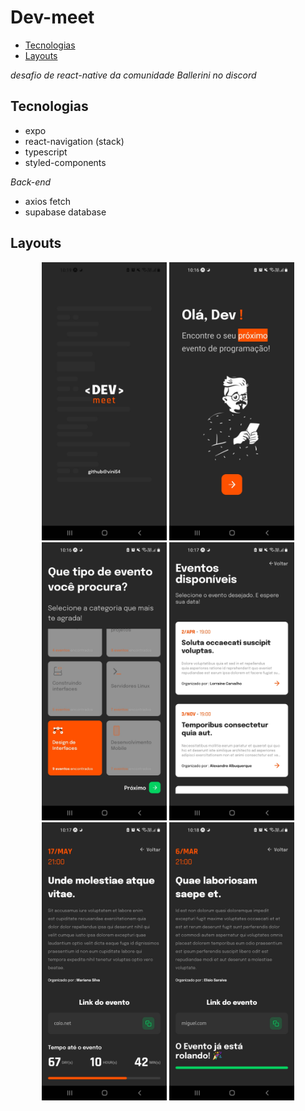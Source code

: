 # Dev-meet

- [Tecnologias](#tecnologias) 
- [Layouts](#layouts) 

*desafio de react-native da comunidade Ballerini no discord*

## Tecnologias

- expo
- react-navigation (stack)
- typescript
- styled-components
  
*Back-end*
- axios fetch
- supabase database

## Layouts 

<div align="center">
  
  <img width="200" src="src/assets/Screenshot_splash.jpg" alt="screenshot" />
  
  <img width="200" src="src/assets/Screenshot_greeting.jpg" alt="screenshot" />
  
  <img width="200" src="src/assets/Screenshot_choseMark.jpg" alt="screenshot" />
  
  <img width="200" src="src/assets/Screenshot_avaliable.jpg" alt="screenshot" />
  
  <img width="200" src="src/assets/Screenshot_event.jpg" alt="screenshot" />
  
  <img width="200" src="src/assets/Screenshot_eventReady.jpg" alt="screenshot" />
  
</div>
